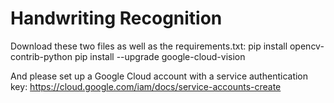# Handwriting Recognition

Download these two files as well as the requirements.txt:
pip install opencv-contrib-python
pip install --upgrade google-cloud-vision

And please set up a Google Cloud account with a service authentication key:
https://cloud.google.com/iam/docs/service-accounts-create
